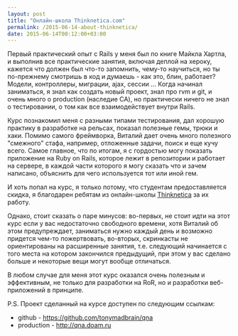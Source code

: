 ```yaml
---
layout: post
title: "Онлайн-школа Thinknetica.com"
permalink: /2015-06-14-about-thinknetica/
date: 2015-06-14T00:12:00+03:00
---
```


Первый практический опыт с Rails у меня был по книге Майкла Хартла, и выполнив все практические занятия, включая деплой на хероку, кажется что должен был что-то запомнить, чему-то научиться, но ты по-прежнему смотришь в код и думаешь - как это, блин, работает? Модели, контроллеры, миграции, ajax, сессии ... Когда начинал заниматься, я знал как создать новый проект, знал про rvm и git, и очень много о production (наследие СА), но практически ничего не знал о тестировании, о том как все взаимодействует внутри Rails. 

Курс познакомил меня с разными типами тестирования, дал хорошую практику в разработке на рельсах, показал полезные гемы, трюки и хаки. Помимо самого фреймворка, Виталий дает очень много полезного "смежного" стафа, например, отложенные задачи, поиск и еще кучу всего. Самое главное, что по итогам, я с гордостью могу показать приложение на Ruby on Rails, которое лежит в репозитории и работает на сервере, в каждой части которого я могу сказать что и зачем написано, объяснить для чего используется тот или иной гем. 

И хоть попал на курс, я только потому, что студентам предоставляется скидка, я благодарен ребятам из онлайн-школы <a href="http://www.thinknetica.com/" target="_blank">Thinknetica</a> за их работу. 

Однако, стоит сказать о паре минусов: во-первых, не стоит идти на этот курс если у вас недостаточно свободного времени, хотя Виталий об этом предупреждает, заниматься нужно каждый день и возможно придется чем-то пожертвовать, во-вторых, скринкасты не ориентированы на расширенные занятия, т.е. следующий начинается с того места на котором закончился предыдущий, при этом у вас сделано больше и некоторые вещи могут вообще отличаться.

В любом случае для меня этот курс оказался очень полезным и эффективным, не только для разработки на RoR, но и разработки веб-приложений в принципе.

P.S. Проект сделанный на курсе доступен по следующим ссылкам:

* github - https://github.com/tonymadbrain/qna
* production - http://qna.doam.ru
